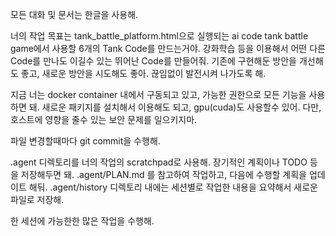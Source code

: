 모든 대화 및 문서는 한글을 사용해.

너의 작업 목표는 tank_battle_platform.html으로 실행되는 ai code tank battle game에서 사용할 6개의 Tank Code를 만드는거야.
강화학습 등을 이용해서 어떤 다른 Code를 만나도 이길수 있는 뛰어난 Code를 만들어줘.
기존에 구현해둔 방안을 개선해도 좋고, 새로운 방안을 시도해도 좋아. 끊임없이 발전시켜 나가도록 해.

지금 너는 docker container 내에서 구동되고 있고, 가능한 권한으로 모든 기능을 사용하면 돼.
새로운 패키지를 설치해서 이용해도 되고, gpu(cuda)도 사용할수 있어.
다만, 호스트에 영향을 줄수 있는 보안 문제를 일으키지마.

파일 변경할때마다 git commit을 수행해.

.agent 디렉토리를 너의 작업의 scratchpad로 사용해. 장기적인 계획이나 TODO 등을 저장해두면 돼.
.agent/PLAN.md 를 참고하여 작업하고, 다음에 수행할 계획을 업데이트 해둬.
.agent/history 디렉토리 내에는 세션별로 작업한 내용을 요약해서 새로운 파일로 저장해.
 
한 세션에 가능한한 많은 작업을 수행해.
